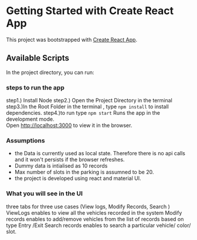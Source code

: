 # Getting Started with Create React App

This project was bootstrapped with [Create React App](https://github.com/facebook/create-react-app).

## Available Scripts

In the project directory, you can run:

### steps to run the app

step1.) Install Node
step2.) Open the Project Directory in the terminal
step3.)In the Root Folder in the terminal , type `npm install` to install dependencies.
step4.)to run type `npm start`
Runs the app in the development mode.\
Open [http://localhost:3000](http://localhost:3000) to view it in the browser.

### Assumptions

- the Data is currently used as local state. Therefore there is no api calls and it won't persists if the browser refreshes.
- Dummy data is intialised as 10 records
- Max number of slots in the parking is assumned to be 20.
- the project is developed using react and material UI.

### What you will see in the UI

three tabs for three use cases (View logs, Modify Records, Search )
ViewLogs enables to view all the vehicles recorded in the system
Modify records enables to add/remove vehicles from the list of records based on type Entry /Exit
Search records enables to search a particular vehicle/ color/ slot.
